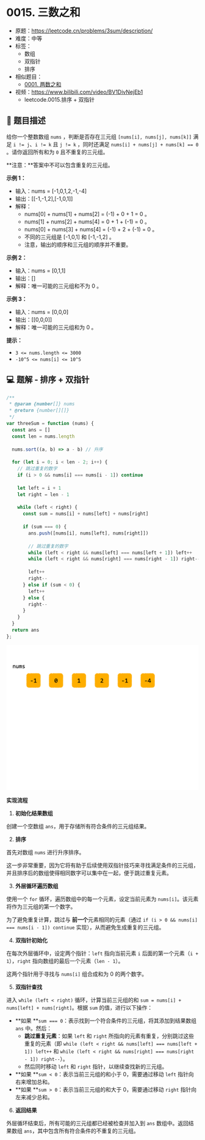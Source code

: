# 0015. 三数之和

- 原题：https://leetcode.cn/problems/3sum/description/
- 难度：中等
- 标签：
  - 数组
  - 双指针
  - 排序
- 相似题目：
  - [0001. 两数之和](./0001.%20两数之和/README.md)
- 视频：https://www.bilibili.com/video/BV1DivNejEb1
  - leetcode.0015.排序 + 双指针

## 📝 题目描述

给你一个整数数组 `nums` ，判断是否存在三元组 `[nums[i], nums[j], nums[k]]` 满足 `i != j`、`i != k` 且 `j != k` ，同时还满足 `nums[i] + nums[j] + nums[k] == 0` 。请你返回所有和为 `0` 且不重复的三元组。

**注意：**答案中不可以包含重复的三元组。

**示例 1：**

- 输入：nums = [-1,0,1,2,-1,-4]
- 输出：[[-1,-1,2],[-1,0,1]]
- 解释：
  - nums[0] + nums[1] + nums[2] = (-1) + 0 + 1 = 0 。
  - nums[1] + nums[2] + nums[4] = 0 + 1 + (-1) = 0 。
  - nums[0] + nums[3] + nums[4] = (-1) + 2 + (-1) = 0 。
  - 不同的三元组是 [-1,0,1] 和 [-1,-1,2] 。
  - 注意，输出的顺序和三元组的顺序并不重要。

**示例 2：**

- 输入：nums = [0,1,1]
- 输出：[]
- 解释：唯一可能的三元组和不为 0 。

**示例 3：**

- 输入：nums = [0,0,0]
- 输出：[[0,0,0]]
- 解释：唯一可能的三元组和为 0 。

**提示：**

- `3 <= nums.length <= 3000`
- `-10^5 <= nums[i] <= 10^5`

## 💻 题解 - 排序 + 双指针

```javascript
/**
 * @param {number[]} nums
 * @return {number[][]}
 */
var threeSum = function (nums) {
  const ans = []
  const len = nums.length

  nums.sort((a, b) => a - b) // 升序

  for (let i = 0; i < len - 2; i++) {
    // 跳过重复的数字
    if (i > 0 && nums[i] === nums[i - 1]) continue

    let left = i + 1
    let right = len - 1

    while (left < right) {
      const sum = nums[i] + nums[left] + nums[right]

      if (sum === 0) {
        ans.push([nums[i], nums[left], nums[right]])

        // 跳过重复的数字
        while (left < right && nums[left] === nums[left + 1]) left++
        while (left < right && nums[right] === nums[right - 1]) right--

        left++
        right--
      } else if (sum < 0) {
        left++
      } else {
        right--
      }
    }
  }
  return ans
};
```

![](md-imgs/0015.%20三数之和-题解-排序+双指针.gif)

**实现流程**

1. **初始化结果数组**

创建一个空数组 `ans`，用于存储所有符合条件的三元组结果。

2. **排序**

首先对数组 `nums` 进行升序排序。

这一步非常重要，因为它将有助于后续使用双指针技巧来寻找满足条件的三元组，并且排序后的数组使得相同数字可以集中在一起，便于跳过重复元素。

3. **外层循环遍历数组**

使用一个 `for` 循环，遍历数组中的每一个元素，设定当前元素为 `nums[i]`。该元素将作为三元组的第一个数字。

为了避免重复计算，跳过与 **前一个**元素相同的元素（通过 `if (i > 0 && nums[i] === nums[i - 1]) continue` 实现），从而避免生成重复的三元组。

4. **双指针初始化**

在每次外层循环中，设定两个指针：`left` 指向当前元素 `i` 后面的第一个元素（`i + 1`），`right` 指向数组的最后一个元素（`len - 1`）。

这两个指针用于寻找与 `nums[i]` 组合成和为 0 的两个数字。

5. **双指针查找**

进入 `while (left < right)` 循环，计算当前三元组的和 `sum = nums[i] + nums[left] + nums[right]`。根据 `sum` 的值，进行以下操作：

- **如果 **`sum === 0`：表示找到一个符合条件的三元组，将其添加到结果数组 `ans` 中。然后：
    - **跳过重复元素**：如果 `left` 和 `right` 所指向的元素有重复，分别跳过这些重复的元素（即 `while (left < right && nums[left] === nums[left + 1]) left++` 和 `while (left < right && nums[right] === nums[right - 1]) right--`）。
    - 然后同时移动 `left` 和 `right` 指针，以继续查找新的三元组。
- **如果 **`sum < 0`：表示当前三元组的和小于 0，需要通过移动 `left` 指针向右来增加总和。
- **如果 **`sum > 0`：表示当前三元组的和大于 0，需要通过移动 `right` 指针向左来减少总和。

6. **返回结果**

外层循环结束后，所有可能的三元组都已经被检查并加入到 `ans` 数组中。返回结果数组 `ans`，其中包含所有符合条件的不重复的三元组。


